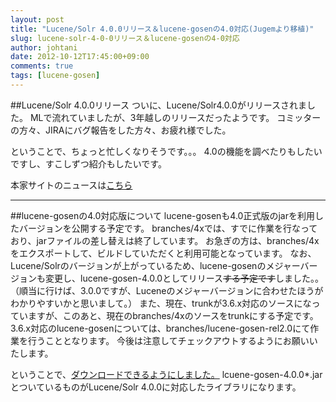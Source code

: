 ```yaml
---
layout: post
title: "Lucene/Solr 4.0.0リリース＆lucene-gosenの4.0対応(Jugemより移植)"
slug: lucene-solr-4-0-0リリース＆lucene-gosenの4-0対応
author: johtani
date: 2012-10-12T17:45:00+09:00
comments: true
tags: [lucene-gosen]
---
```

##Lucene/Solr 4.0.0リリース
ついに、Lucene/Solr4.0.0がリリースされました。
MLで流れていましたが、3年越しのリリースだったようです。
コミッターの方々、JIRAにバグ報告をした方々、お疲れ様でした。

ということで、ちょっと忙しくなりそうです。。。
4.0の機能を調べたりもしたいですし、すこしずつ紹介もしたいです。

本家サイトのニュースは[こちら](http://lucene.apache.org/solr/solrnews.html)
___

##lucene-gosenの4.0対応版について
lucene-gosenも4.0正式版のjarを利用したバージョンを公開する予定です。
branches/4xでは、すでに作業を行なっており、jarファイルの差し替えは終了しています。
お急ぎの方は、branches/4xをエクスポートして、ビルドしていただくと利用可能となっています。
なお、Lucene/Solrのバージョンが上がっているため、lucene-gosenのメジャーバージョンも変更し、lucene-gosen-4.0.0としてリリース~~する予定です~~しました。。（順当に行けば、3.0.0ですが、Luceneのメジャーバージョンに合わせたほうがわかりやすいかと思いまして。）
また、現在、trunkが3.6.x対応のソースになっていますが、このあと、現在のbranches/4xのソースをtrunkにする予定です。
3.6.x対応のlucene-gosenについては、branches/lucene-gosen-rel2.0にて作業を行うこととなります。
今後は注意してチェックアウトするようにお願いいたします。


ということで、[ダウンロードできるようにしました。](http://code.google.com/p/lucene-gosen/downloads/list)
lcuene-gosen-4.0.0*.jarとついているものがLucene/Solr 4.0.0に対応したライブラリになります。
